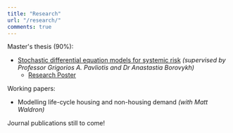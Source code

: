 ```yaml
---
title: "Research"
url: "/research/"
comments: true
---
```


Master's thesis (90%):
- [Stochastic differential equation models for systemic risk](/post/Research/Li-Harry-Thesis.pdf) *(supervised by Professor Grigorios A. Pavliotis and Dr Anastastia Borovykh)*
  - [Research Poster](/post/Research/poster_portrait.pdf)

Working papers:
- Modelling life-cycle housing and non-housing demand *(with Matt Waldron)* 

Journal publications still to come!